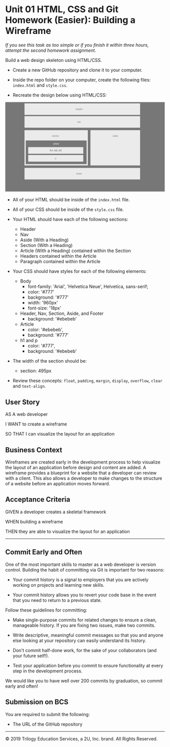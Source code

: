 # Unit 01 HTML, CSS and Git Homework (Easier): Building a Wireframe

_If you see this task as too simple or if you finish it within three hours, attempt the second homework assignment._

Build a web design skeleton using HTML/CSS.

* Create a new GitHub repository and clone it to your computer.

* Inside the repo folder on your computer, create the following files: `index.html` and `style.css`.

* Recreate the design below using HTML/CSS:

![final layout](./Assets/Images/Easier-Layout.png)

* All of your HTML should be inside of the `index.html` file.

* All of your CSS should be inside of the `style.css` file.

* Your HTML should have each of the following sections:

   * Header
   * Nav
   * Aside (With a Heading)
   * Section (With a Heading)
   * Article (With a Heading) contained within the Section
   * Headers contained within the Article
   * Paragraph contained within the Article

* Your CSS should have styles for each of the following elements:

   * Body
     * font-family: 'Arial', 'Helvetica Neue', Helvetica, sans-serif;
     * color: '#777'
     * background: '#777'
     * width: '960px'
     * font-size: '18px'
   * Header, Nav, Section, Aside, and Footer
     * background: '#ebebeb'
   * Article
     * color: '#ebebeb',
     * background: '#777'
   * h1 and p
     * color: '#777',
     * background: '#ebebeb'
     
* The width of the section should be:
   * section: 495px

* Review these concepts: `float`, `padding`, `margin`, `display`, `overflow`, `clear` and `text-align`.

## User Story

AS A web developer

I WANT to create a wireframe

SO THAT I can visualize the layout for an application

## Business Context

Wireframes are created early in the development process to help visualize the layout of an application before design and content are added. A wireframe provides a blueprint for a website that a developer can review with a client. This also allows a developer to make changes to the structure of a website before an application moves forward.

## Acceptance Criteria

GIVEN a developer creates a skeletal framework

WHEN building a wireframe

THEN they are able to visualize the layout for an application

- - -

## Commit Early and Often

One of the most important skills to master as a web developer is version control. Building the habit of committing via Git is important for two reasons:

* Your commit history is a signal to employers that you are actively working on projects and learning new skills.

* Your commit history allows you to revert your code base in the event that you need to return to a previous state.

Follow these guidelines for committing:

* Make single-purpose commits for related changes to ensure a clean, manageable history. If you are fixing two issues, make two commits.

* Write descriptive, meaningful commit messages so that you and anyone else looking at your repository can easily understand its history.

* Don't commit half-done work, for the sake of your collaborators (and your future self!).

* Test your application before you commit to ensure functionality at every step in the development process.

We would like you to have well over 200 commits by graduation, so commit early and often!

## Submission on BCS

You are required to submit the following:

* The URL of the GitHub repository

---
© 2019 Trilogy Education Services, a 2U, Inc. brand. All Rights Reserved.
